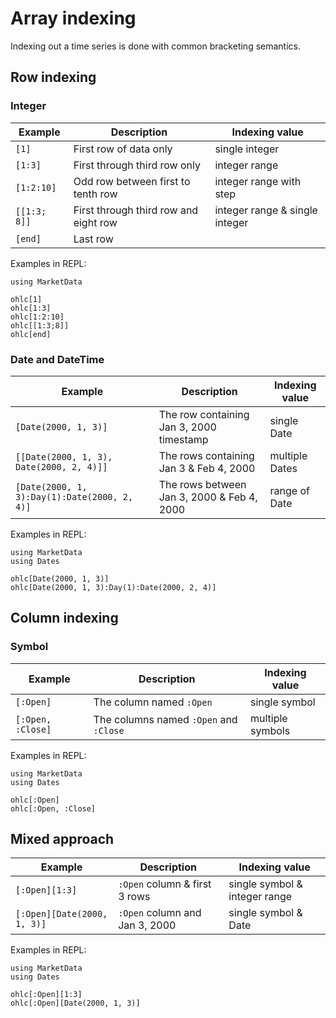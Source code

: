 # Array indexing

Indexing out a time series is done with common bracketing semantics.

## Row indexing

### Integer

| Example      | Description                           | Indexing value                 |
|--------------|---------------------------------------|--------------------------------|
| `[1]`        | First row of data only                | single integer                 |
| `[1:3]`      | First through third row only          | integer range                  |
| `[1:2:10]`   | Odd row between first to tenth row    | integer range with step        |
| `[[1:3; 8]]` | First through third row and eight row | integer range & single integer |
| `[end]`      | Last row                              |                                |

Examples in REPL:

```@setup int-indexing
using MarketData
```

```@repl int-indexing
ohlc[1]
ohlc[1:3]
ohlc[1:2:10]
ohlc[[1:3;8]]
ohlc[end]
```

### Date and DateTime

| Example                                      | Description                                | Indexing value |
|----------------------------------------------|--------------------------------------------|----------------|
| `[Date(2000, 1, 3)]`                         | The row containing Jan 3, 2000 timestamp   | single Date    |
| `[[Date(2000, 1, 3), Date(2000, 2, 4)]]`     | The rows containing Jan 3 & Feb 4, 2000    | multiple Dates |
| `[Date(2000, 1, 3):Day(1):Date(2000, 2, 4)]` | The rows between Jan 3, 2000 & Feb 4, 2000 | range of Date  |

Examples in REPL:

```@setup date-indexing
using MarketData
using Dates
```

```@repl date-indexing
ohlc[Date(2000, 1, 3)]
ohlc[Date(2000, 1, 3):Day(1):Date(2000, 2, 4)]
```

## Column indexing

### Symbol

| Example           | Description                            | Indexing value   |
|-------------------|----------------------------------------|------------------|
| `[:Open]`         | The column named `:Open`               | single symbol    |
| `[:Open, :Close]` | The columns named `:Open` and `:Close` | multiple symbols |

Examples in REPL:

```@setup symbol-indexing
using MarketData
using Dates
```

```@repl symbol-indexing
ohlc[:Open]
ohlc[:Open, :Close]
```

## Mixed approach

| Example                     | Description                    | Indexing value                |
|-----------------------------|--------------------------------|-------------------------------|
| `[:Open][1:3]`              | `:Open` column & first 3 rows  | single symbol & integer range |
| `[:Open][Date(2000, 1, 3)]` | `:Open` column and Jan 3, 2000 | single symbol & Date          |

Examples in REPL:

```@setup mixed-indexing
using MarketData
using Dates
```

```@repl mixed-indexing
ohlc[:Open][1:3]
ohlc[:Open][Date(2000, 1, 3)]
```

